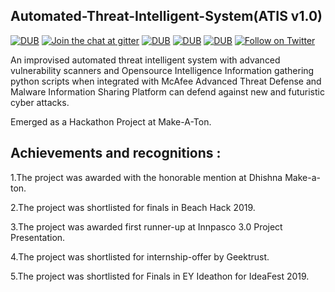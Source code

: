 ## Automated-Threat-Intelligent-System(ATIS v1.0) 
[![DUB](https://img.shields.io/badge/build-passing-brightgreen.svg)](https://www.travis-ci.org/kaiiyer/automated-threat-intelligent-model)        [![Join the chat at gitter](https://badges.gitter.im/Join%20Chat.svg)](https://gitter.im/kaiiyer/automated-threat-intelligent-model)       [![DUB](https://img.shields.io/github/license/kaiiyer/automated-threat-intelligent-model.svg)](https://github.com/kaiiyer/automated-threat-intelligent-model/blob/master/LICENSE)      [![DUB](https://img.shields.io/github/issues/kaiiyer/automated-threat-intelligent-model.svg)]((https://github.com/kaiiyer/automated-threat-intelligent-model/issues))        [![DUB](https://img.shields.io/badge/status-ongoing-blue.svg)](https://img.shields.io/badge/status-ongoing-blue.svg)   [![Follow on Twitter](https://img.shields.io/twitter/url/https/github.com/kaiiyer/automated-threat-intelligent-model.svg?style=social)]((https://twitter.com/Anoop_krish47))


An improvised automated threat intelligent system with advanced vulnerability scanners and Opensource Intelligence Information gathering python scripts when integrated with McAfee Advanced Threat Defense and Malware Information Sharing Platform can defend against new and futuristic cyber attacks.

Emerged as a Hackathon Project at Make-A-Ton.

## Achievements and recognitions :
1.The project was awarded with the honorable mention at Dhishna Make-a-ton.

2.The project was shortlisted for finals in Beach Hack 2019.

3.The project was awarded first runner-up at Innpasco 3.0 Project Presentation.

4.The project was shortlisted for internship-offer by Geektrust.

5.The project was shortlisted for Finals in EY Ideathon for IdeaFest 2019.
